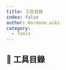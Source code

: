 ```yaml
---
title: 工具目錄
index: false
author: Hormone.wiki
category:
  - Tools
---
```


## 📖 工具目錄

<ArticlesMenu />
